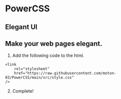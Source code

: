 # PowerCSS
## Elegant UI
## Make your web pages elegant.
1. Add the following code to the html.
~~~
<link
    rel="stylesheet"
    href="https://raw.githubusercontent.com/moton-03/PowerCSS/main/src/style.css"
/>
~~~
2. Complete!
